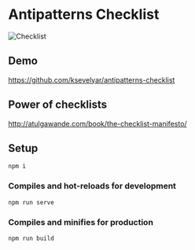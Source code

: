 # Antipatterns Checklist

![Checklist](https://i.imgur.com/BWpcBBb.png)

## Demo

https://github.com/ksevelyar/antipatterns-checklist

## Power of checklists

http://atulgawande.com/book/the-checklist-manifesto/

## Setup
```
npm i
```

### Compiles and hot-reloads for development
```
npm run serve
```

### Compiles and minifies for production
```
npm run build
```
